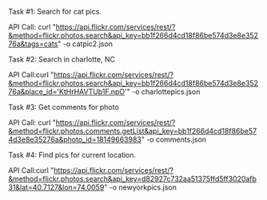 Task #1: Search for cat pics.

API Call: curl "https://api.flickr.com/services/rest/?&method=flickr.photos.search&api_key=bb1f266d4cd18f86be574d3e8e35276a&tags=cats" -o catpic2.json

Task #2: Search in charlotte, NC

API Call:curl "https://api.flickr.com/services/rest/?&method=flickr.photos.search&api_key=bb1f266d4cd18f86be574d3e8e35276a&place_id='KtHrHAVTUb1F.npO'" -o charlottepics.json

Task #3: Get comments for photo

API Call: curl "https://api.flickr.com/services/rest/?&method=flickr.photos.comments.getList&api_key=bb1f266d4cd18f86be574d3e8e35276a&photo_id=18149663983" -o comments.json

Task #4: Find pics for current location.

API Call:curl "https://api.flickr.com/services/rest/?&method=flickr.photos.search&api_key=d82927c732aa51375ffd5ff3020afb31&lat=40.7127&lon=74.0059" -o newyorkpics.json
